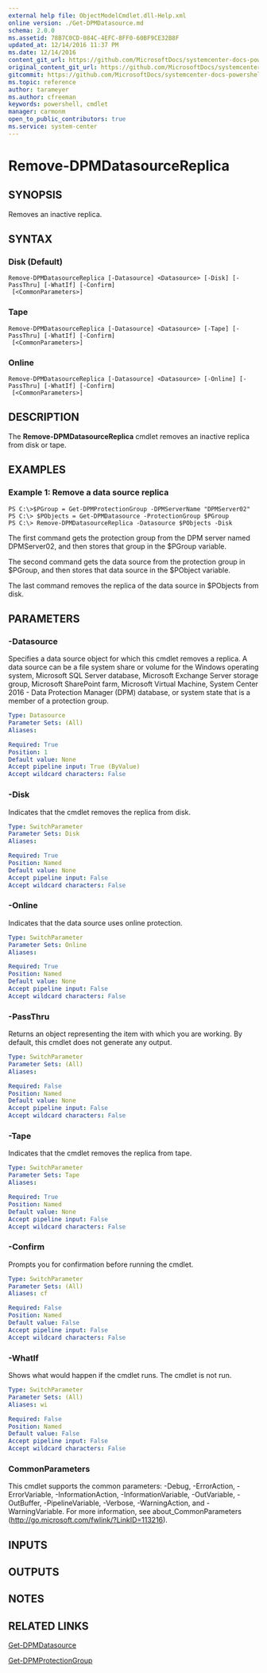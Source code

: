 ```yaml
---
external help file: ObjectModelCmdlet.dll-Help.xml
online version: ./Get-DPMDatasource.md
schema: 2.0.0
ms.assetid: 78B7C0CD-084C-4EFC-8FF0-60BF9CE32B8F
updated_at: 12/14/2016 11:37 PM
ms.date: 12/14/2016
content_git_url: https://github.com/MicrosoftDocs/systemcenter-docs-powershell/blob/master/systemcenter-cmdlets/SystemCenter2016/DataProtectionManager/v1/Remove-DPMDatasourceReplica.md
original_content_git_url: https://github.com/MicrosoftDocs/systemcenter-docs-powershell/blob/master/systemcenter-cmdlets/SystemCenter2016/DataProtectionManager/v1/Remove-DPMDatasourceReplica.md
gitcommit: https://github.com/MicrosoftDocs/systemcenter-docs-powershell/blob/ddd0fefc9adaabb9394eb6c21b33370913d1830d/systemcenter-cmdlets/SystemCenter2016/DataProtectionManager/v1/Remove-DPMDatasourceReplica.md
ms.topic: reference
author: tarameyer
ms.author: cfreeman
keywords: powershell, cmdlet
manager: carmonm
open_to_public_contributors: true
ms.service: system-center
---
```


# Remove-DPMDatasourceReplica

## SYNOPSIS
Removes an inactive replica.

## SYNTAX

### Disk (Default)
```
Remove-DPMDatasourceReplica [-Datasource] <Datasource> [-Disk] [-PassThru] [-WhatIf] [-Confirm]
 [<CommonParameters>]
```

### Tape
```
Remove-DPMDatasourceReplica [-Datasource] <Datasource> [-Tape] [-PassThru] [-WhatIf] [-Confirm]
 [<CommonParameters>]
```

### Online
```
Remove-DPMDatasourceReplica [-Datasource] <Datasource> [-Online] [-PassThru] [-WhatIf] [-Confirm]
 [<CommonParameters>]
```

## DESCRIPTION
The **Remove-DPMDatasourceReplica** cmdlet removes an inactive replica from disk or tape.

## EXAMPLES

### Example 1: Remove a data source replica
```
PS C:\>$PGroup = Get-DPMProtectionGroup -DPMServerName "DPMServer02"
PS C:\> $PObjects = Get-DPMDatasource -ProtectionGroup $PGroup
PS C:\> Remove-DPMDatasourceReplica -Datasource $PObjects -Disk
```

The first command gets the protection group from the DPM server named DPMServer02, and then stores that group in the $PGroup variable.

The second command gets the data source from the protection group in $PGroup, and then stores that data source in the $PObject variable.

The last command removes the replica of the data source in $PObjects from disk.

## PARAMETERS

### -Datasource
Specifies a data source object for which this cmdlet removes a replica.
A data source can be a file system share or volume for the Windows operating system, Microsoft SQL Server database, Microsoft Exchange Server storage group, Microsoft SharePoint farm, Microsoft Virtual Machine, System Center 2016 - Data Protection Manager (DPM) database, or system state that is a member of a protection group.

```yaml
Type: Datasource
Parameter Sets: (All)
Aliases: 

Required: True
Position: 1
Default value: None
Accept pipeline input: True (ByValue)
Accept wildcard characters: False
```

### -Disk
Indicates that the cmdlet removes the replica from disk.

```yaml
Type: SwitchParameter
Parameter Sets: Disk
Aliases: 

Required: True
Position: Named
Default value: None
Accept pipeline input: False
Accept wildcard characters: False
```

### -Online
Indicates that the data source uses online protection.

```yaml
Type: SwitchParameter
Parameter Sets: Online
Aliases: 

Required: True
Position: Named
Default value: None
Accept pipeline input: False
Accept wildcard characters: False
```

### -PassThru
Returns an object representing the item with which you are working.
By default, this cmdlet does not generate any output.

```yaml
Type: SwitchParameter
Parameter Sets: (All)
Aliases: 

Required: False
Position: Named
Default value: None
Accept pipeline input: False
Accept wildcard characters: False
```

### -Tape
Indicates that the cmdlet removes the replica from tape.

```yaml
Type: SwitchParameter
Parameter Sets: Tape
Aliases: 

Required: True
Position: Named
Default value: None
Accept pipeline input: False
Accept wildcard characters: False
```

### -Confirm
Prompts you for confirmation before running the cmdlet.

```yaml
Type: SwitchParameter
Parameter Sets: (All)
Aliases: cf

Required: False
Position: Named
Default value: False
Accept pipeline input: False
Accept wildcard characters: False
```

### -WhatIf
Shows what would happen if the cmdlet runs.
The cmdlet is not run.

```yaml
Type: SwitchParameter
Parameter Sets: (All)
Aliases: wi

Required: False
Position: Named
Default value: False
Accept pipeline input: False
Accept wildcard characters: False
```

### CommonParameters
This cmdlet supports the common parameters: -Debug, -ErrorAction, -ErrorVariable, -InformationAction, -InformationVariable, -OutVariable, -OutBuffer, -PipelineVariable, -Verbose, -WarningAction, and -WarningVariable. For more information, see about_CommonParameters (http://go.microsoft.com/fwlink/?LinkID=113216).

## INPUTS

## OUTPUTS

## NOTES

## RELATED LINKS

[Get-DPMDatasource](xref:SystemCenter2016/DataProtectionManager/v1/Get-DPMDatasource.md)

[Get-DPMProtectionGroup](xref:SystemCenter2016/DataProtectionManager/v1/Get-DPMProtectionGroup.md)


